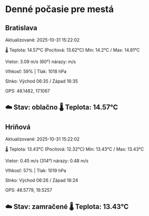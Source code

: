 ﻿# Denné počasie pre mestá

## Bratislava
Aktualizované: 2025-10-31 15:22:02

🌡️ Teplota: 14.57°C 
(Pocitová: 13.62°C)
Min: 14.2°C / Max: 14.81°C

Vietor: 3.09 m/s    (60°) 
nárazy:  m/s

Vlhkosť: 59% | Tlak: 1018 hPa

Slnko: Východ 06:35 / Západ 16:35

GPS: 48.1482, 17.1067

☁️ Stav: oblačno        🌡️ Teplota: 14.57°C
---

## Hriňová
Aktualizované: 2025-10-31 15:22:02

🌡️ Teplota: 13.43°C 
(Pocitová: 12.32°C)
Min: 13.43°C / Max: 13.43°C

Vietor: 0.45 m/s (314°)
nárazy: 0.48 m/s

Vlhkosť: 57% | Tlak: 1019 hPa

Slnko: Východ 06:26 / Západ 16:24

GPS: 48.5779, 19.5257

☁️ Stav: zamračené        🌡️ Teplota: 13.43°C
---
